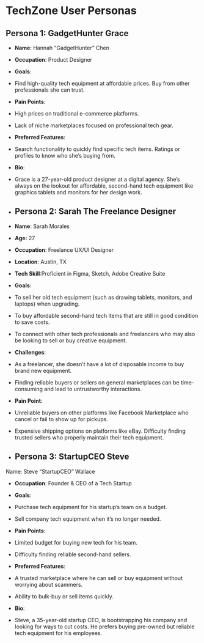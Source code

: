 # TechZone User Personas

## Persona 1: GadgetHunter Grace
- **Name**: Hannah “GadgetHunter” Chen
- **Occupation**: Product Designer
- **Goals**:
- Find high-quality tech equipment at affordable prices.
Buy from other professionals she can trust.
- **Pain Points**:
- High prices on traditional e-commerce platforms.
- Lack of niche marketplaces focused on professional tech gear.
- **Preferred Features**:
- Search functionality to quickly find specific tech items.
Ratings or profiles to know who she’s buying from.
- **Bio**:
- Grace is a 27-year-old product designer at a digital agency.  She’s always on the lookout for affordable, second-hand tech equipment like graphics tablets and monitors for her design work.

- ## Persona 2: Sarah The Freelance Designer
- **Name**: Sarah Morales
- **Age:** 27
- **Occupation**: Freelance UX/UI Designer
- **Location**: Austin, TX
- **Tech Skill**:Proficient in Figma, Sketch, Adobe Creative Suite
- **Goals**:
- To sell her old tech equipment (such as drawing tablets, monitors, and laptops) when upgrading.
- To buy affordable second-hand tech items that are still in good condition to save costs.
- To connect with other tech professionals and freelancers who may also be looking to sell or buy creative equipment.
- **Challenges**:
- As a freelancer, she doesn’t have a lot of disposable income to buy brand new equipment.
- Finding reliable buyers or sellers on general marketplaces can be time-consuming and lead to untrustworthy interactions.
- **Pain Point**:
- Unreliable buyers on other platforms like Facebook Marketplace who cancel or fail to show up for pickups.
- Expensive shipping options on platforms like eBay.
Difficulty finding trusted sellers who properly maintain their tech equipment.


- ## Persona 3: StartupCEO Steve
Name: Steve “StartupCEO” Wallace
- **Occupation**: Founder & CEO of a Tech Startup

- **Goals**: 
- Purchase tech equipment for his startup’s team on a budget.
- Sell company tech equipment when it’s no longer needed.
  
- **Pain Points**:
  
- Limited budget for buying new tech for his team.
- Difficulty finding reliable second-hand sellers.
  
- **Preferred Features**:
- A trusted marketplace where he can sell or buy equipment without worrying about scammers.
- Ability to bulk-buy or sell items quickly.
  
- **Bio**:
- Steve, a 35-year-old startup CEO, is bootstrapping his company and looking for ways to cut costs. He prefers buying pre-owned but reliable tech equipment for his employees.
